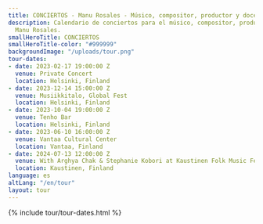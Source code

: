 ```yaml
---
title: CONCIERTOS - Manu Rosales - Músico, compositor, productor y docente
description: Calendario de conciertos para el músico, compositor, productor y docente
  Manu Rosales.
smallHeroTitle: CONCIERTOS
smallHeroTitle-color: "#999999"
backgroundImage: "/uploads/tour.png"
tour-dates:
- date: 2023-02-17 19:00:00 Z
  venue: Private Concert
  location: Helsinki, Finland
- date: 2023-12-14 15:00:00 Z
  venue: Musiikkitalo, Global Fest
  location: Helsinki, Finland
- date: 2023-10-04 19:00:00 Z
  venue: Tenho Bar
  location: Helsinki, Finland
- date: 2023-06-10 16:00:00 Z
  venue: Vantaa Cultural Center
  location: Vantaa, Finland
- date: 2024-07-13 12:00:00 Z
  venue: With Arghya Chak & Stephanie Kobori at Kaustinen Folk Music Festival '24
  location: Kaustinen, Finland
language: es
altLang: "/en/tour"
layout: tour
---
```


<section>
  {% include tour/tour-dates.html %}
</section>